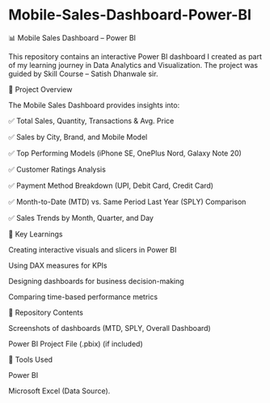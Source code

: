 # Mobile-Sales-Dashboard-Power-BI
📊 Mobile Sales Dashboard – Power BI

This repository contains an interactive Power BI dashboard I created as part of my learning journey in Data Analytics and Visualization. The project was guided by Skill Course – Satish Dhanwale sir.

🔹 Project Overview

The Mobile Sales Dashboard provides insights into:

✅ Total Sales, Quantity, Transactions & Avg. Price

✅ Sales by City, Brand, and Mobile Model

✅ Top Performing Models (iPhone SE, OnePlus Nord, Galaxy Note 20)

✅ Customer Ratings Analysis

✅ Payment Method Breakdown (UPI, Debit Card, Credit Card)

✅ Month-to-Date (MTD) vs. Same Period Last Year (SPLY) Comparison

✅ Sales Trends by Month, Quarter, and Day

🔹 Key Learnings

Creating interactive visuals and slicers in Power BI

Using DAX measures for KPIs

Designing dashboards for business decision-making

Comparing time-based performance metrics

📂 Repository Contents

Screenshots of dashboards (MTD, SPLY, Overall Dashboard)

Power BI Project File (.pbix) (if included)

🚀 Tools Used

Power BI

Microsoft Excel (Data Source).
